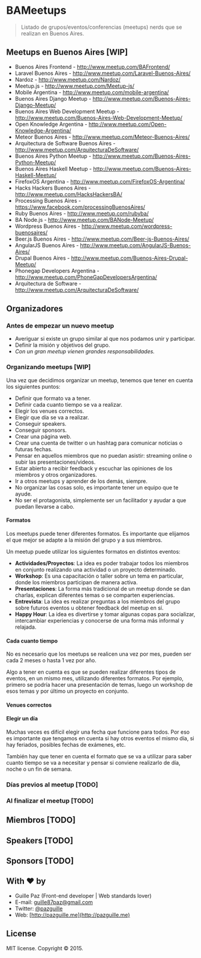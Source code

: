 # BAMeetups
> Listado de grupos/eventos/conferencias (meetups) nerds que se realizan en Buenos Aires.

## Meetups en Buenos Aires [WIP]

- Buenos Aires Frontend - http://www.meetup.com/BAFrontend/
- Laravel Buenos Aires - http://www.meetup.com/Laravel-Buenos-Aires/
- Nardoz - http://www.meetup.com/Nardoz/
- Meetup.js - http://www.meetup.com/Meetup-js/
- Mobile Argentina - http://www.meetup.com/mobile-argentina/
- Buenos Aires Django Meetup - http://www.meetup.com/Buenos-Aires-Django-Meetup/
- Buenos Aires Web Development Meetup - http://www.meetup.com/Buenos-Aires-Web-Development-Meetup/
- Open Knowledge Argentina - http://www.meetup.com/Open-Knowledge-Argentina/
- Meteor Buenos Aires - http://www.meetup.com/Meteor-Buenos-Aires/
- Arquitectura de Software Buenos Aires - http://www.meetup.com/ArquitecturaDeSoftware/
- Buenos Aires Python Meetup - http://www.meetup.com/Buenos-Aires-Python-Meetup/
- Buenos Aires Haskell Meetup - http://www.meetup.com/Buenos-Aires-Haskell-Meetup/
- FirefoxOS Argentina - http://www.meetup.com/FirefoxOS-Argentina/
- Hacks Hackers Buenos Aires - http://www.meetup.com/HacksHackersBA/
- Processing Buenos Aires - https://www.facebook.com/processingBuenosAires/
- Ruby Buenos Aires - http://www.meetup.com/rubyba/
- BA Node.js - http://www.meetup.com/BANode-Meetup/
- Wordpress Buenos Aires - http://www.meetup.com/wordpress-buenosaires/
- Beer.js Buenos Aires - http://www.meetup.com/Beer-js-Buenos-Aires/
- AngularJS Buenos Aires - http://www.meetup.com/AngularJS-Buenos-Aires/
- Drupal Buenos Aires - http://www.meetup.com/Buenos-Aires-Drupal-Meetup/
- Phonegap Developers Argentina - http://www.meetup.com/PhoneGapDevelopersArgentina/
- Arquitectura de Software - http://www.meetup.com/ArquitecturaDeSoftware/

## Organizadores

### Antes de empezar un nuevo meetup

- Averiguar si existe un grupo similar al que nos podamos unir y participar.
- Definir la misión y objetivos del grupo.
- *Con un gran meetup vienen grandes responsabilidades.*

### Organizando meetups [WIP]

Una vez que decidimos organizar un meetup, tenemos que tener en cuenta los siguientes puntos:

- Definir que formato va a tener.
- Definir cada cuanto tiempo se va a realizar.
- Elegir los venues correctos.
- Elegir que día se va a realizar.
- Conseguir speakers.
- Conseguir sponsors.
- Crear una página web.
- Crear una cuenta de twitter o un hashtag para comunicar noticias o futuras fechas.
- Pensar en aquellos miembros que no puedan asistir: streaming online o subir las presentaciones/videos.
- Estar abierto a recibir feedback y escuchar las opiniones de los miembros y otros organizadores.
- Ir a otros meetups y aprender de los demás, siempre.
- No organizar las cosas solo, es importante tener un equipo que te ayude.
- No ser el protagonista, simplemente ser un facilitador y ayudar a que puedan llevarse a cabo.

#### Formatos
Los meetups puede tener diferentes formatos. Es importante que elijamos el que mejor se adapte a la misión del grupo y a sus miembros.  

Un meetup puede utilizar los siguientes formatos en distintos eventos:

- **Actividades/Proyectos**: La idea es poder trabajar todos los miembros en conjunto realizando una actividad o un proyecto determinado.
- **Workshop**: Es una capacitación o taller sobre un tema en particular, donde los miembros participan de manera activa.
- **Presentaciones**: La forma más tradicional de un meetup donde se dan charlas, explican diferentes temas o se comparten experiencias.
- **Entrevista**: La idea es realizar preguntas a los miembros del grupo sobre futuros eventos u obtener feedback del meetup en sí.
- **Happy Hour**: La idea es divertirse y tomar algunas copas para socializar, intercambiar experiencias y conocerse de una forma más informal y relajada.

#### Cada cuanto tiempo
No es necesario que los meetups se realicen una vez por mes, pueden ser cada 2 meses o hasta 1 vez por año. 

Algo a tener en cuenta es que se pueden realizar diferentes tipos de eventos, en un mismo mes, utilizando diferentes formatos. Por ejemplo, primero se podría hacer una presentación de temas, luego un workshop de esos temas y por último un proyecto en conjunto.

#### Venues correctos


#### Elegir un día

Muchas veces es difícil elegir una fecha que funcione para todos. Por eso es importante que tengamos en cuenta si hay otros eventos el mismo día, si hay feriados, posibles fechas de exámenes, etc.

También hay que tener en cuenta el formato que se va a utilizar para saber cuanto tiempo se va a necesitar y pensar si conviene realizarlo de día, noche o un fin de semana.


### Días previos al meetup [TODO]

### Al finalizar el meetup [TODO]


## Miembros [TODO]

## Speakers [TODO]

## Sponsors [TODO]


## With ❤ by
- Guille Paz (Front-end developer | Web standards lover)
- E-mail: [guille87paz@gmail.com](mailto:guille87paz@gmail.com)
- Twitter: [@pazguille](http://twitter.com/pazguille)
- Web: [http://pazguille.me](http://pazguille.me)

## License
MIT license. Copyright © 2015.
